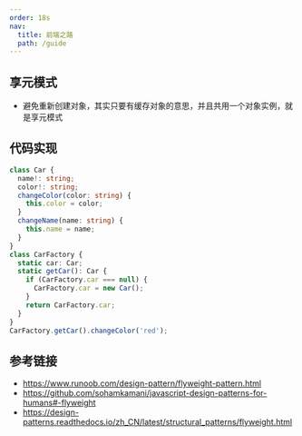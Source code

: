 ```yaml
---
order: 18s
nav:
  title: 前端之路
  path: /guide
---
```


## 享元模式

- 避免重新创建对象，其实只要有缓存对象的意思，并且共用一个对象实例，就是享元模式

## 代码实现

```typescript
class Car {
  name!: string;
  color!: string;
  changeColor(color: string) {
    this.color = color;
  }
  changeName(name: string) {
    this.name = name;
  }
}
class CarFactory {
  static car: Car;
  static getCar(): Car {
    if (CarFactory.car === null) {
      CarFactory.car = new Car();
    }
    return CarFactory.car;
  }
}
CarFactory.getCar().changeColor('red');
```

## 参考链接

- https://www.runoob.com/design-pattern/flyweight-pattern.html
- https://github.com/sohamkamani/javascript-design-patterns-for-humans#-flyweight
- https://design-patterns.readthedocs.io/zh_CN/latest/structural_patterns/flyweight.html

